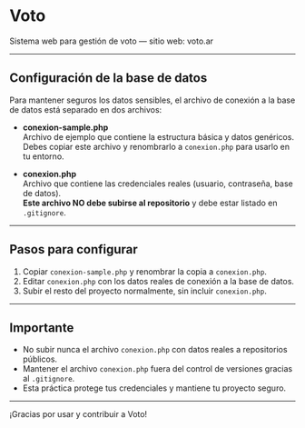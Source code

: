 # Voto

Sistema web para gestión de voto — sitio web: voto.ar

---

## Configuración de la base de datos

Para mantener seguros los datos sensibles, el archivo de conexión a la base de datos está separado en dos archivos:

- **conexion-sample.php**  
  Archivo de ejemplo que contiene la estructura básica y datos genéricos.  
  Debes copiar este archivo y renombrarlo a `conexion.php` para usarlo en tu entorno.

- **conexion.php**  
  Archivo que contiene las credenciales reales (usuario, contraseña, base de datos).  
  **Este archivo NO debe subirse al repositorio** y debe estar listado en `.gitignore`.

---

## Pasos para configurar

1. Copiar `conexion-sample.php` y renombrar la copia a `conexion.php`.  
2. Editar `conexion.php` con los datos reales de conexión a la base de datos.  
3. Subir el resto del proyecto normalmente, sin incluir `conexion.php`.  

---

## Importante

- No subir nunca el archivo `conexion.php` con datos reales a repositorios públicos.  
- Mantener el archivo `conexion.php` fuera del control de versiones gracias al `.gitignore`.  
- Esta práctica protege tus credenciales y mantiene tu proyecto seguro.

---

¡Gracias por usar y contribuir a Voto!  
